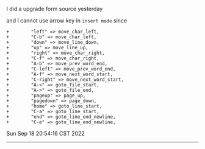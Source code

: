 I did a upgrade form source yesterday

and I cannot use arrow key in `insert mode` since

```
+        "left" => move_char_left,
+        "C-b" => move_char_left,
+        "down" => move_line_down,
+        "up" => move_line_up,
+        "right" => move_char_right,
+        "C-f" => move_char_right,
+        "A-b" => move_prev_word_end,
+        "C-left" => move_prev_word_end,
+        "A-f" => move_next_word_start,
+        "C-right" => move_next_word_start,
+        "A-<" => goto_file_start,
+        "A->" => goto_file_end,
+        "pageup" => page_up,
+        "pagedown" => page_down,
+        "home" => goto_line_start,
+        "C-a" => goto_line_start,
+        "end" => goto_line_end_newline,
+        "C-e" => goto_line_end_newline,
```

Sun Sep 18 20:54:16 CST 2022

---

